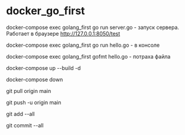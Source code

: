 # docker_go_first

docker-compose exec golang_first go run server.go - запуск сервера. Работает в браузере http://127.0.0.1:8050/test

docker-compose exec golang_first go run hello.go - в консоле

docker-compose exec golang_first gofmt hello.go - потраха файла

docker-compose up --build -d

docker-compose down
 
git pull origin main

git push -u origin main

git add --all

git commit --all
